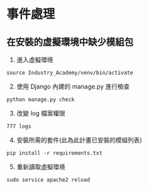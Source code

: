 # 事件處理

## 在安裝的虛擬環境中缺少模組包

1. 進入虛擬環境
```
source Industry_Academy/venv/bin/activate
```

2. 使用 Django 內建的 manage.py 進行檢查
```
python manage.py check
```

3. 改變 log 檔案權限
```
777 logs
```

4. 安裝所需的套件(此為此計畫已安裝的模組列表)
```
pip install -r requirements.txt
```

5. 重新讀取虛擬環境
```
sudo service apache2 reload
```
